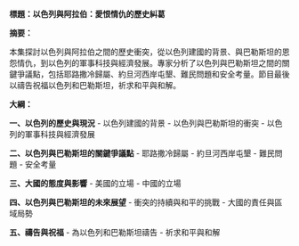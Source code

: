 **標題：以色列與阿拉伯：愛恨情仇的歷史糾葛**

**摘要：**

本集探討以色列與阿拉伯之間的歷史衝突，從以色列建國的背景、與巴勒斯坦的恩怨情仇，到以色列的軍事科技與經濟發展。專家分析了以色列與巴勒斯坦之間的關鍵爭議點，包括耶路撒冷歸屬、約旦河西岸屯墾、難民問題和安全考量。節目最後以禱告祝福以色列和巴勒斯坦，祈求和平與和解。

**大綱：**

**一、以色列的歷史與現況**
    - 以色列建國的背景
    - 以色列與巴勒斯坦的衝突
    - 以色列的軍事科技與經濟發展

**二、以色列與巴勒斯坦的關鍵爭議點**
    - 耶路撒冷歸屬
    - 約旦河西岸屯墾
    - 難民問題
    - 安全考量

**三、大國的態度與影響**
    - 美國的立場
    - 中國的立場

**四、以色列與巴勒斯坦的未來展望**
    - 衝突的持續與和平的挑戰
    - 大國的責任與區域局勢

**五、禱告與祝福**
    - 為以色列和巴勒斯坦禱告
    - 祈求和平與和解